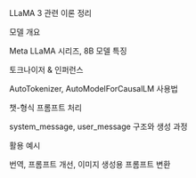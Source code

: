 LLaMA 3 관련 이론 정리

모델 개요

Meta LLaMA 시리즈, 8B 모델 특징

토크나이저 & 인퍼런스

AutoTokenizer, AutoModelForCausalLM 사용법

챗-형식 프롬프트 처리

system_message, user_message 구조와 생성 과정

활용 예시

번역, 프롬프트 개선, 이미지 생성용 프롬프트 변환
